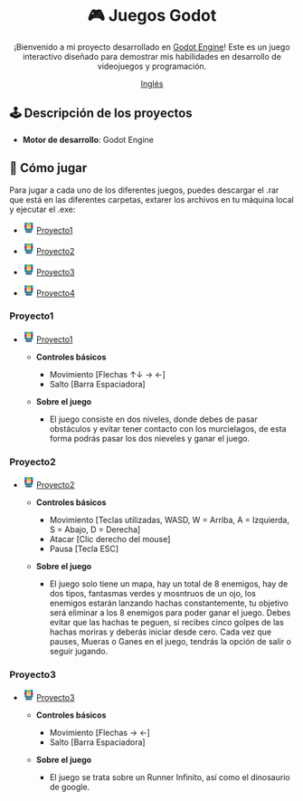 <div align="center">

# 🎮 Juegos Godot

¡Bienvenido a mi proyecto desarrollado en [Godot Engine](https://godotengine.org/)! Este es un juego interactivo diseñado para demostrar mis habilidades en desarrollo de videojuegos y programación.

[Inglés](/en/README_en.md)

</div>

## 🕹️ Descripción de los proyectos

- **Motor de desarrollo**: Godot Engine


## 🚀 Cómo jugar

Para jugar a cada uno de los diferentes juegos, puedes descargar el .rar que está en las diferentes carpetas, extarer los archivos en tu máquina local y ejecutar el .exe:

- <img src="/images/rar.png" alt="RAR" width="20"/> [Proyecto1](/Proyecto1/Clase2_Entregable.rar)

- <img src="/images/rar.png" alt="RAR" width="20"/> [Proyecto2](/Proyecto2/RPG_Juan_Manuel_Morales_Garcia.rar)

- <img src="/images/rar.png" alt="RAR" width="20"/> [Proyecto3](/Proyecto3/Runner_Infinito_Juan_Manuel_Morales_Garcia.rar)

- <img src="/images/rar.png" alt="RAR" width="20"/> [Proyecto4](/Proyecto4/Entregable_Tarea1.rar)

### Proyecto1
- <img src="/images/rar.png" alt="RAR" width="20"/> [Proyecto1](/Proyecto1/Clase2_Entregable.rar)

    - **Controles básicos**
        - Movimiento [Flechas ↑↓ → ←]
        - Salto [Barra Espaciadora]

    - **Sobre el juego**
        - El juego consiste en dos niveles, donde debes de pasar obstáculos y evitar tener contacto con los murcielagos, de esta forma podrás pasar los dos nieveles y ganar el juego.

### Proyecto2
- <img src="/images/rar.png" alt="RAR" width="20"/> [Proyecto2](/Proyecto2/RPG_Juan_Manuel_Morales_Garcia.rar)

    - **Controles básicos**
        - Movimiento [Teclas utilizadas, WASD, W = Arriba, A = Izquierda, S = Abajo, D = Derecha]
        - Atacar [Clic derecho del mouse]
        - Pausa [Tecla ESC]

    - **Sobre el juego**
        - El juego solo tiene un mapa, hay un total de 8 enemigos, hay de dos tipos, fantasmas verdes y mosntruos de un ojo, los enemigos estarán lanzando hachas constantemente, tu objetivo será eliminar a los 8 enemigos para poder ganar el juego. Debes evitar que las hachas te peguen, si recibes cinco golpes de las hachas moriras y deberás iniciar desde cero. Cada vez que pauses, Mueras o Ganes en el juego, tendrás la opción de salir o seguir jugando.

### Proyecto3
- <img src="/images/rar.png" alt="RAR" width="20"/> [Proyecto3](/Proyecto3/Runner_Infinito_Juan_Manuel_Morales_Garcia.rar)

    - **Controles básicos**
        - Movimiento [Flechas → ←]
        - Salto [Barra Espaciadora]

    - **Sobre el juego**
        - El juego se trata sobre un Runner Infinito, así como el dinosaurio de google.